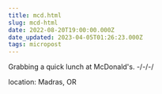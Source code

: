 ```yaml
---
title: mcd.html
slug: mcd-html
date: 2022-08-20T19:00:00.000Z
date_updated: 2023-04-05T01:26:23.000Z
tags: micropost
---
```


Grabbing a quick lunch at McDonald's.
-/-/-/

location: Madras, OR
